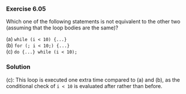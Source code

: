 ### Exercise 6.05
Which one of the following statements is not equivalent to the other two (assuming that the loop bodies are the same)?

(a) `while (i < 10) {...}`  
(b) `for (; i < 10;) {...}`  
(c) `do {...} while (i < 10);`  

### Solution
(c): This loop is executed one extra time compared to (a) and (b), as the conditional check of `i < 10` is evaluated after rather than before.
